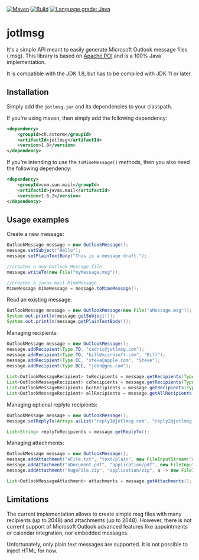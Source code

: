 [![Maven](https://img.shields.io/maven-central/v/ch.astorm/jotlmsg.svg)](https://search.maven.org/search?q=g:ch.astorm%20AND%20a:jotlmsg)
[![Build](https://secure.travis-ci.org/ctabin/jotlmsg.png)](http://travis-ci.org/ctabin/jotlmsg)
[![Language grade: Java](https://img.shields.io/lgtm/grade/java/g/ctabin/jotlmsg.svg?logo=lgtm&logoWidth=18)](https://lgtm.com/projects/g/ctabin/jotlmsg/context:java)

# jotlmsg
It's a simple API meant to easily generate Microsoft Outlook message files (.msg). 
This library is based on [Apache POI](https://poi.apache.org) and is a 100% Java implementation.

It is compatible with the JDK 1.8, but has to be compiled with JDK 11 or later.

## Installation

Simply add the ```jotlmsg.jar``` and its dependencies to your classpath.

If you're using maven, then simply add the following dependency:
```xml
<dependency>
    <groupId>ch.astorm</groupId>
    <artifactId>jotlmsg</artifactId>
    <version>1.8</version>
</dependency>
```

If you're intending to use the ```toMimeMessage()``` methods, then you also
need the following dependency:
```xml
<dependency>
    <groupId>com.sun.mail</groupId>
    <artifactId>javax.mail</artifactId>
    <version>1.6.2</version>
</dependency>
```

## Usage examples

Create a new message:
```Java
OutlookMessage message = new OutlookMessage();
message.setSubject("Hello");
message.setPlainTextBody("This is a message draft.");

//creates a new Outlook Message file
message.writeTo(new File("myMessage.msg"));

//creates a javax.mail MimeMessage
MimeMessage mimeMessage = message.toMimeMessage();
```

Read an existing message:
```Java
OutlookMessage message = new OutlookMessage(new File("aMessage.msg"));
System.out.println(message.getSubject());
System.out.println(message.getPlainTextBody());
```

Managing recipients:
```Java
OutlookMessage message = new OutlookMessage();
message.addRecipient(Type.TO, "cedric@jotlmsg.com");
message.addRecipient(Type.TO, "bill@microsoft.com", "Bill");
message.addRecipient(Type.CC, "steve@apple.com", "Steve");
message.addRecipient(Type.BCC, "john@gnu.com");
        
List<OutlookMessageRecipient> toRecipients = message.getRecipients(Type.TO);
List<OutlookMessageRecipient> ccRecipients = message.getRecipients(Type.CC);
List<OutlookMessageRecipient> bccRecipients = message.getRecipients(Type.BCC);
List<OutlookMessageRecipient> allRecipients = message.getAllRecipients();
```

Managing optional replyto recipients:
```Java
OutlookMessage message = new OutlookMessage();
message.setReplyTo(Arrays.asList("reply1@jotlmsg.com", "reply2@jotlmsg.com"));

List<String> replyToRecipients = message.getReplyTo();
```

Managing attachments:
```Java
OutlookMessage message = new OutlookMessage();
message.addAttachment("aFile.txt", "text/plain", new FileInputStream("data.txt")); //will be stored in memory
message.addAttachment("aDocument.pdf", "application/pdf", new FileInputStream("file.pdf")); //will be stored in memory
message.addAttachment("hugeFile.zip", "application/zip", a -> new FileInputStream("data.zip")); //piped to output stream

List<OutlookMessageAttachment> attachments = message.getAttachments();
```

## Limitations

The current implementation allows to create simple msg files with many recipients (up to 2048) and attachments (up to 2048). 
However, there is not current support of Microsoft Outlook advanced features like appointments or calendar integration, nor embedded messages.

Unfortunately, only plain text messages are supported. It is not possible to inject HTML for now.
